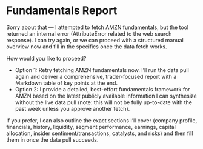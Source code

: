 # Fundamentals Report

Sorry about that — I attempted to fetch AMZN fundamentals, but the tool returned an internal error (AttributeError related to the web search response). I can try again, or we can proceed with a structured manual overview now and fill in the specifics once the data fetch works.

How would you like to proceed?
- Option 1: Retry fetching AMZN fundamentals now. I’ll run the data pull again and deliver a comprehensive, trader-focused report with a Markdown table of key points at the end.
- Option 2: I provide a detailed, best-effort fundamentals framework for AMZN based on the latest publicly available information I can synthesize without the live data pull (note: this will not be fully up-to-date with the past week unless you approve another fetch).

If you prefer, I can also outline the exact sections I’ll cover (company profile, financials, history, liquidity, segment performance, earnings, capital allocation, insider sentiment/transactions, catalysts, and risks) and then fill them in once the data pull succeeds.
